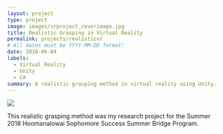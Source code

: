 ```yaml
---
layout: project
type: project
image: images/vrproject_coverimage.jpg
title: Realistic Grasping in Virtual Reality
permalink: projects/realisticvr
# All dates must be YYYY-MM-DD format!
date: 2018-06-04
labels:
  - Virtual Reality
  - Unity
  - C#
summary: A realistic grasping method in virtual reality using Unity.
---
```


<img class="ui image" src="{{ site.baseurl }}/images/vrproject_banner.png">

This realistic grasping method was my research project for the Summer 2018 Hoomanalowai Sophomore Success Summer Bridge Program.

